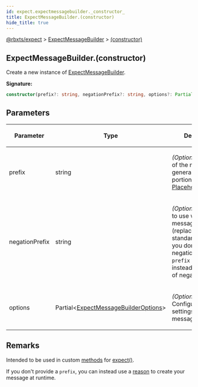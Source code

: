 ```yaml
---
id: expect.expectmessagebuilder._constructor_
title: ExpectMessageBuilder.(constructor)
hide_title: true
---
```


[@rbxts/expect](./expect.md) &gt; [ExpectMessageBuilder](./expect.expectmessagebuilder.md) &gt; [(constructor)](./expect.expectmessagebuilder._constructor_.md)

## ExpectMessageBuilder.(constructor)

Create a new instance of [ExpectMessageBuilder](./expect.expectmessagebuilder.md)<!-- -->.

**Signature:**

```typescript
constructor(prefix?: string, negationPrefix?: string, options?: Partial<ExpectMessageBuilderOptions>);
```

## Parameters

<table><thead><tr><th>

Parameter


</th><th>

Type


</th><th>

Description


</th></tr></thead>
<tbody><tr><td>

prefix


</td><td>

string


</td><td>

_(Optional)_ Contents of the message, generally the static portion (defaults to [Placeholder.reason](./expect.placeholder.reason.md)<!-- -->).


</td></tr>
<tr><td>

negationPrefix


</td><td>

string


</td><td>

_(Optional)_ A prefix to use when the message is [negated](./expect.assertion.not.md) (replaces the standard prefix). If you don't provide a negation prefix, the `prefix` will be used instead (in the case of negations).


</td></tr>
<tr><td>

options


</td><td>

Partial&lt;[ExpectMessageBuilderOptions](./expect.expectmessagebuilderoptions.md)<!-- -->&gt;


</td><td>

_(Optional)_ Configuration settings for message output.


</td></tr>
</tbody></table>

## Remarks

Intended to be used in custom [methods](./expect.custommethodimpl.md) for [expect()](./expect.expect.md)<!-- -->.

If you don't provide a `prefix`<!-- -->, you can instead use a [reason](./expect.placeholder.reason.md) to create your message at runtime.
